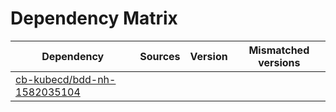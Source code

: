 # Dependency Matrix

Dependency | Sources | Version | Mismatched versions
---------- | ------- | ------- | -------------------
[cb-kubecd/bdd-nh-1582035104](https://github.com/cb-kubecd/bdd-nh-1582035104.git) |  | []() | 

